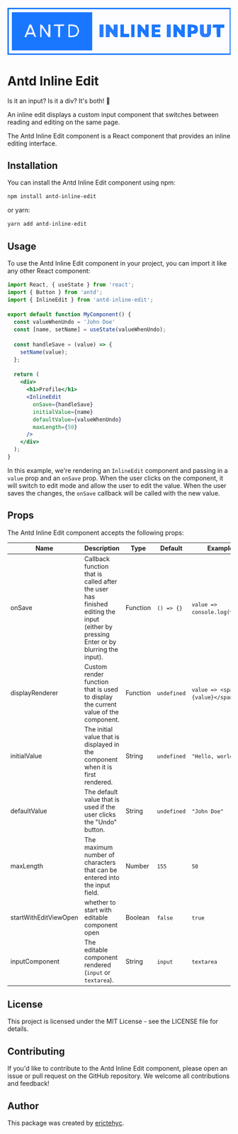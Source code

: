 
!["Antd Inline Edit](/public/images/antdInlineEditLogo.svg "Antd Inline Edit")

# Antd Inline Edit

Is it an input? Is it a div? It's both! 🤩

An inline edit displays a custom input component that switches between reading and editing on the same page.

The Antd Inline Edit component is a React component that provides an inline editing interface. 


## Installation

You can install the Antd Inline Edit component using npm:

```bash
npm install antd-inline-edit
```

or yarn:
```bash
yarn add antd-inline-edit
```

## Usage

To use the Antd Inline Edit component in your project, you can import it like any other React component:

```jsx
import React, { useState } from 'react';
import { Button } from 'antd';
import { InlineEdit } from 'antd-inline-edit';

export default function MyComponent() {
  const valueWhenUndo = 'John Doe'
  const [name, setName] = useState(valueWhenUndo);

  const handleSave = (value) => {
    setName(value);
  };

  return (
    <div>
      <h1>Profile</h1>
      <InlineEdit 
        onSave={handleSave}
        initialValue={name}
        defaultValue={valueWhenUndo}
        maxLength={50}
      />
    </div>
  );
}
```

In this example, we're rendering an `InlineEdit` component and passing in a `value` prop and an `onSave` prop. When the user clicks on the component, it will switch to edit mode and allow the user to edit the value. When the user saves the changes, the `onSave` callback will be called with the new value.

## Props

The Antd Inline Edit component accepts the following props:

| Name | Description | Type | Default | Example |
| ---- | ----------- | ---- | ------- | ------- |
| onSave | Callback function that is called after the user has finished editing the input (either by pressing Enter or by blurring the input). | Function | `() => {}` | `value => console.log(value)` |
| displayRenderer | Custom render function that is used to display the current value of the component. | Function | `undefined` | `value => <span>{value}</span>` |
| initialValue | The initial value that is displayed in the component when it is first rendered. | String | `undefined` | `"Hello, world!"` |
| defaultValue | The default value that is used if the user clicks the "Undo" button. | String | `undefined` | `"John Doe"` |
| maxLength | The maximum number of characters that can be entered into the input field. | Number | `155` | `50` |
| startWithEditViewOpen | whether to start with editable component open | Boolean | `false` | `true` |
| inputComponent | The editable component rendered (`input` or `textarea`). | String | `input` | `textarea` |
## License

This project is licensed under the MIT License - see the LICENSE file for details.

## Contributing

If you'd like to contribute to the Antd Inline Edit component, please open an issue or pull request on the GitHub repository. We welcome all contributions and feedback!

## Author

This package was created by [erictehyc](https://github.com/erictehyc).
